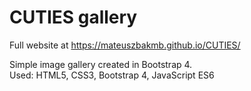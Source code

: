 # CUTIES gallery

Full website at https://mateuszbakmb.github.io/CUTIES/

Simple image gallery created in Bootstrap 4. <br>
Used: HTML5, CSS3, Bootstrap 4, JavaScript ES6
